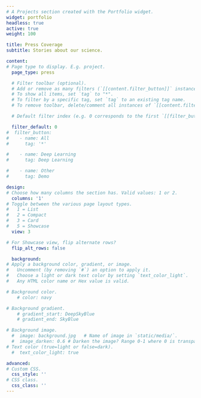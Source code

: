 ```yaml
---
# A Projects section created with the Portfolio widget.
widget: portfolio
headless: true
active: true
weight: 100

title: Press Coverage
subtitle: Stories about our science.

content:
# Page type to display. E.g. project.
  page_type: press

  # Filter toolbar (optional).
  # Add or remove as many filters (`[[content.filter_button]]` instances) as you like.
  # To show all items, set `tag` to "*".
  # To filter by a specific tag, set `tag` to an existing tag name.
  # To remove toolbar, delete/comment all instances of `[[content.filter_button]]` below.

  # Default filter index (e.g. 0 corresponds to the first `[[filter_button]]` instance below).

  filter_default: 0
#  filter_button:
#    - name: All
#      tag: '*'

#    - name: Deep Learning
#      tag: Deep Learning

#    - name: Other
#      tag: Demo

design:
# Choose how many columns the section has. Valid values: 1 or 2.
  columns: '1'
# Toggle between the various page layout types.
#   1 = List
#   2 = Compact
#   3 = Card
#   5 = Showcase  
  view: 3

# For Showcase view, flip alternate rows?
  flip_alt_rows: false

  background:
# Apply a background color, gradient, or image.
#   Uncomment (by removing `#`) an option to apply it.
#   Choose a light or dark text color by setting `text_color_light`.
#   Any HTML color name or Hex value is valid.

# Background color.
    # color: navy

# Background gradient.
    # gradient_start: DeepSkyBlue
    # gradient_end: SkyBlue

# Background image.
  #  image: background.jpg   # Name of image in `static/media/`.
  #  image_darken: 0.6 # Darken the image? Range 0-1 where 0 is transparent and 1 is opaque.
# Text color (true=light or false=dark).
  #  text_color_light: true

advanced:
# Custom CSS.
  css_style: ''
# CSS class.
  css_class: ''
---
```

